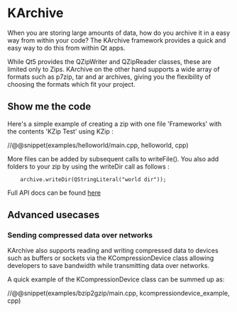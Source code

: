 # KArchive

When you are storing large amounts of data, how do you archive it in
a easy way from within your code? The KArchive framework provides a quick
and easy way to do this from within Qt apps.

While Qt5 provides the QZipWriter and QZipReader classes, these are limited
only to Zips. KArchive on the other hand supports a wide array of formats
such as p7zip, tar and ar archives, giving you the flexibility of
choosing the formats which fit your project.

## Show me the code

Here's a simple example of creating a zip with one file 'Frameworks' with
the contents 'KZip Test' using KZip :

//@@snippet(examples/helloworld/main.cpp, helloworld, cpp)

More files can be added by subsequent calls to writeFile(). You also add folders
to your zip by using the writeDir call as follows :

```
    archive.writeDir(QStringLiteral("world dir"));
```

Full API docs can be found [here](http://api.kde.org/frameworks-api/frameworks5-apidocs/karchive/html/index.html)

## Advanced usecases


### Sending compressed data over networks
KArchive also supports reading and writing compressed data to devices such as
buffers or sockets via the KCompressionDevice class allowing developers to save
bandwidth while transmitting data over networks.

A quick example of the KCompressionDevice class can be summed up as:

//@@snippet(examples/bzip2gzip/main.cpp, kcompressiondevice_example, cpp)
